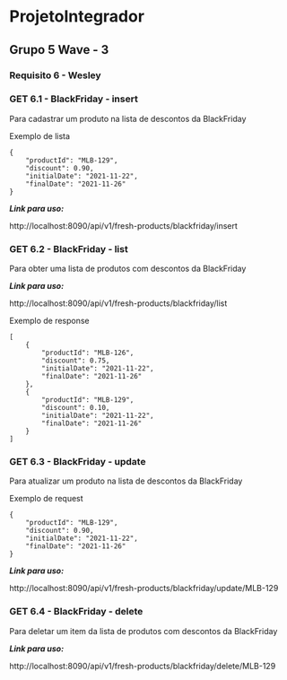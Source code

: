 # ProjetoIntegrador

## Grupo 5 Wave - 3


### Requisito 6 - Wesley


### GET 6.1 - BlackFriday - insert

Para cadastrar um produto na lista de descontos da BlackFriday

Exemplo de lista 

```
{
    "productId": "MLB-129",
    "discount": 0.90,
    "initialDate": "2021-11-22",
    "finalDate": "2021-11-26"
}
```

***Link para uso:***

http://localhost:8090/api/v1/fresh-products/blackfriday/insert


### GET 6.2 - BlackFriday - list

Para obter uma lista de produtos com descontos da BlackFriday

***Link para uso:***

http://localhost:8090/api/v1/fresh-products/blackfriday/list

Exemplo de response 

```
[
    {
        "productId": "MLB-126",
        "discount": 0.75,
        "initialDate": "2021-11-22",
        "finalDate": "2021-11-26"
    },
    {
        "productId": "MLB-129",
        "discount": 0.10,
        "initialDate": "2021-11-22",
        "finalDate": "2021-11-26"
    }
]
```

### GET 6.3 - BlackFriday - update

Para atualizar um produto na lista de descontos da BlackFriday

Exemplo de request 

```
{
    "productId": "MLB-129",
    "discount": 0.90,
    "initialDate": "2021-11-22",
    "finalDate": "2021-11-26"
}
```

***Link para uso:***

http://localhost:8090/api/v1/fresh-products/blackfriday/update/MLB-129


### GET 6.4 - BlackFriday - delete

Para deletar um item da lista de produtos com descontos da BlackFriday

***Link para uso:***

http://localhost:8090/api/v1/fresh-products/blackfriday/delete/MLB-129
